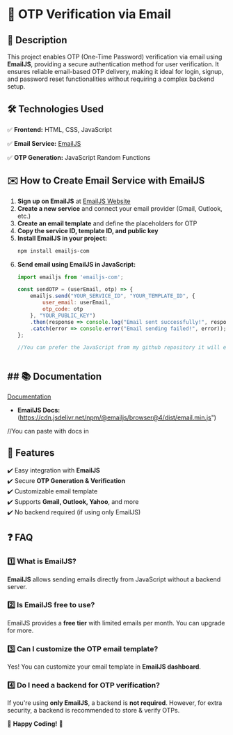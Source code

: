 
# 📧 OTP Verification via Email

## 📜 Description
This project enables OTP (One-Time Password) verification via email using **EmailJS**, providing a secure authentication method for user verification. It ensures reliable email-based OTP delivery, making it ideal for login, signup, and password reset functionalities without requiring a complex backend setup.

## 🛠️ Technologies Used

✅ **Frontend:** HTML, CSS, JavaScript

✅ **Email Service:** [EmailJS](https://www.emailjs.com/)  

✅ **OTP Generation:** JavaScript Random Functions   

## ✉️ How to Create Email Service with EmailJS

1. **Sign up on EmailJS** at [EmailJS Website](https://www.emailjs.com/)
2. **Create a new service** and connect your email provider (Gmail, Outlook, etc.)
3. **Create an email template** and define the placeholders for OTP
4. **Copy the service ID, template ID, and public key**
5. **Install EmailJS in your project:**  
   ```sh
   npm install emailjs-com
   ```
6. **Send email using EmailJS in JavaScript:**
   ```js
   import emailjs from 'emailjs-com';

   const sendOTP = (userEmail, otp) => {
       emailjs.send("YOUR_SERVICE_ID", "YOUR_TEMPLATE_ID", {
           user_email: userEmail,
           otp_code: otp
       }, "YOUR_PUBLIC_KEY")
       .then(response => console.log("Email sent successfully!", response))
       .catch(error => console.error("Email sending failed!", error));
   };

   //You can prefer the JavaScript from my github repository it will easy to use.

   

## ## 📚 Documentation

[Documentation](https://linktodocumentation)

- **EmailJS Docs:** (https://cdn.jsdelivr.net/npm/@emailjs/browser@4/dist/email.min.js")

//You can paste with docs in <script></script>
## 🌟 Features
✔️ Easy integration with **EmailJS**  
✔️ Secure **OTP Generation & Verification**  
✔️ Customizable email template  
✔️ Supports **Gmail, Outlook, Yahoo**, and more  
✔️ No backend required (if using only EmailJS)  


## ❓ FAQ

### 1️⃣ What is EmailJS?
**EmailJS** allows sending emails directly from JavaScript without a backend server.

### 2️⃣ Is EmailJS free to use?
EmailJS provides a **free tier** with limited emails per month. You can upgrade for more.

### 3️⃣ Can I customize the OTP email template?
Yes! You can customize your email template in **EmailJS dashboard**.

### 4️⃣ Do I need a backend for OTP verification?
If you're using **only EmailJS**, a backend is **not required**. However, for extra security, a backend is recommended to store & verify OTPs.


🚀 **Happy Coding!** 🚀

